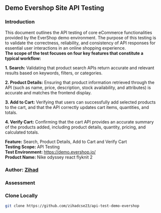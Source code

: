 ## Demo Evershop Site API Testing

### Introduction
This document outlines the API testing of core eCommerce functionalities provided by the EverShop demo environment. The purpose of this testing is to validate the correctness, reliability, and consistency of API responses for essential user interactions in an online shopping experience. <br>
**The scope of the test focuses on four key features that constitute a typical workflow:**

**1. Search:** Validating that product search APIs return accurate and relevant results based on keywords, filters, or categories.

**2. Product Details:** Ensuring that product information retrieved through the API (such as name, price, description, stock availability, and attributes) is accurate and matches the frontend display.

**3. Add to Cart:** Verifying that users can successfully add selected products to the cart, and that the API correctly updates cart items, quantities, and totals.

**4. Verify Cart:** Confirming that the cart API provides an accurate summary of the products added, including product details, quantity, pricing, and calculated totals.

**Feature:** Search, Product Details, Add to Cart and Verify Cart <br>
**Testing Scope:** API Testing <br>
**Test Environment:** https://demo.evershop.io/ <br>
**Product Name:** Nike odyssey react flyknit 2

### Author: [Zihad](https://github.com/zihadcse23)


### Assessment

### Clone Locally
```bash 
git clone https://github.com/zihadcse23/api-test-demo-evershop
```
